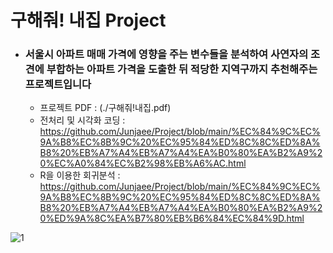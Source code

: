# 구해줘! 내집 Project

- ### 서울시 아파트 매매 가격에 영향을 주는 변수들을 분석하여 사연자의 조견에 부합하는 아파트 가격을 도출한 뒤 적당한 지역구까지 추천해주는 프로젝트입니다
  - 프로젝트 PDF : (./구해줘!내집.pdf)
  - 전처리 및 시각화 코딩 : https://github.com/Junjaee/Project/blob/main/%EC%84%9C%EC%9A%B8%EC%8B%9C%20%EC%95%84%ED%8C%8C%ED%8A%B8%20%EB%A7%A4%EB%A7%A4%EA%B0%80%EA%B2%A9%20%EC%A0%84%EC%B2%98%EB%A6%AC.html
  - R을 이용한 회귀분석 : https://github.com/Junjaee/Project/blob/main/%EC%84%9C%EC%9A%B8%EC%8B%9C%20%EC%95%84%ED%8C%8C%ED%8A%B8%20%EB%A7%A4%EB%A7%A4%EA%B0%80%EA%B2%A9%20%ED%9A%8C%EA%B7%80%EB%B6%84%EC%84%9D.html

![1](https://user-images.githubusercontent.com/79733466/126157626-d1993013-d8a1-40d5-980a-147a3ae4d861.png)
